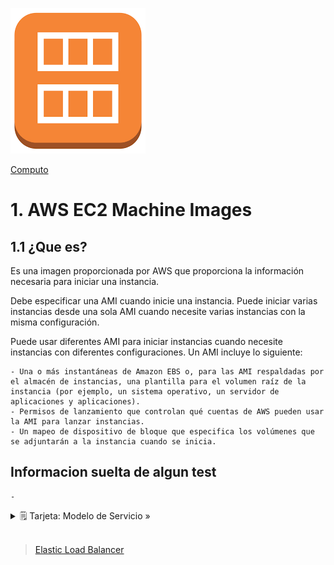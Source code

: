 ![Amazon AMI](../../00_assets/Computo/ec2Image-logo.png)

[Computo](../../01-Computo/)

# 1. AWS EC2 Machine Images 

## 1.1 ¿Que es?

Es una imagen proporcionada por AWS que proporciona la información necesaria para iniciar una instancia. 

Debe especificar una AMI cuando inicie una instancia. Puede iniciar varias instancias desde una sola AMI cuando necesite varias instancias con la misma configuración. 

Puede usar diferentes AMI para iniciar instancias cuando necesite instancias con diferentes configuraciones.
Un AMI incluye lo siguiente:

    - Una o más instantáneas de Amazon EBS o, para las AMI respaldadas por el almacén de instancias, una plantilla para el volumen raíz de la instancia (por ejemplo, un sistema operativo, un servidor de aplicaciones y aplicaciones).
    - Permisos de lanzamiento que controlan qué cuentas de AWS pueden usar la AMI para lanzar instancias.
    - Un mapeo de dispositivo de bloque que especifica los volúmenes que se adjuntarán a la instancia cuando se inicia.

## Informacion suelta de algun test

    -

<details>
<summary>🗒 Tarjeta: Modelo de Servicio »</summary>

| Informacion   |
| ---- |
| Sin esto no hay EC2 |

</details>


<br/>

> [Elastic Load Balancer](./elb.md)

<br/>